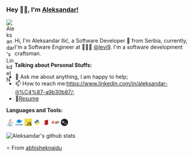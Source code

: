  
### Hey 👋🏽, I'm [Aleksandar!](https://ilicaleksandar.github.io/) 

 
<a href="https://www.linkedin.com/in/aleksandar-ili%C4%87-a9b30b87/">
  <img align="left" alt="Aleksandar's LinkdeIN" width="22px" src="https://cdn.jsdelivr.net/npm/simple-icons@v3/icons/linkedin.svg" />
</a> 
<br />
<br />

Hi, I'm Aleksandar Ilić, a Software Developer 🚀 from Serbia, currently, I'm a Software Engineer at 🙍🏽‍♂️ [@levi9](https://levi9.com). I'm a software development craftsman.
 
**Talking about Personal Stuffs:**

- 💬 Ask me about anything, I am happy to help;
- 📫 How to reach me:https://www.linkedin.com/in/aleksandar-ili%C4%87-a9b30b87/;
- 📝[Resume](https://resume.creddle.io/resume/5yd021417fr)

**Languages and Tools:**  

<code><img height="20" src="https://raw.githubusercontent.com/github/explore/80688e429a7d4ef2fca1e82350fe8e3517d3494d/topics/java/java.png"></code>
<code><img height="20" src="https://raw.githubusercontent.com/github/explore/80688e429a7d4ef2fca1e82350fe8e3517d3494d/topics/docker/docker.png"></code> 
<code><img height="20" src="https://raw.githubusercontent.com/github/explore/80688e429a7d4ef2fca1e82350fe8e3517d3494d/topics/javascript/javascript.png"></code> 
<code><img height="20" src="https://raw.githubusercontent.com/github/explore/80688e429a7d4ef2fca1e82350fe8e3517d3494d/topics/python/python.png"></code> 
<code><img height="20" src="https://raw.githubusercontent.com/github/explore/80688e429a7d4ef2fca1e82350fe8e3517d3494d/topics/scala/scala.png"></code>
<code><img height="20" src="https://raw.githubusercontent.com/github/explore/80688e429a7d4ef2fca1e82350fe8e3517d3494d/topics/git/git.png"></code>
<code><img height="20" src="https://raw.githubusercontent.com/github/explore/80688e429a7d4ef2fca1e82350fe8e3517d3494d/topics/terminal/terminal.png"></code>



![Aleksandar's github stats](https://github-readme-stats.vercel.app/api?username=acailic&show_icons=true&hide_border=true)

⭐️ From [abhisheknaidu](https://github.com/abhisheknaidu) 
